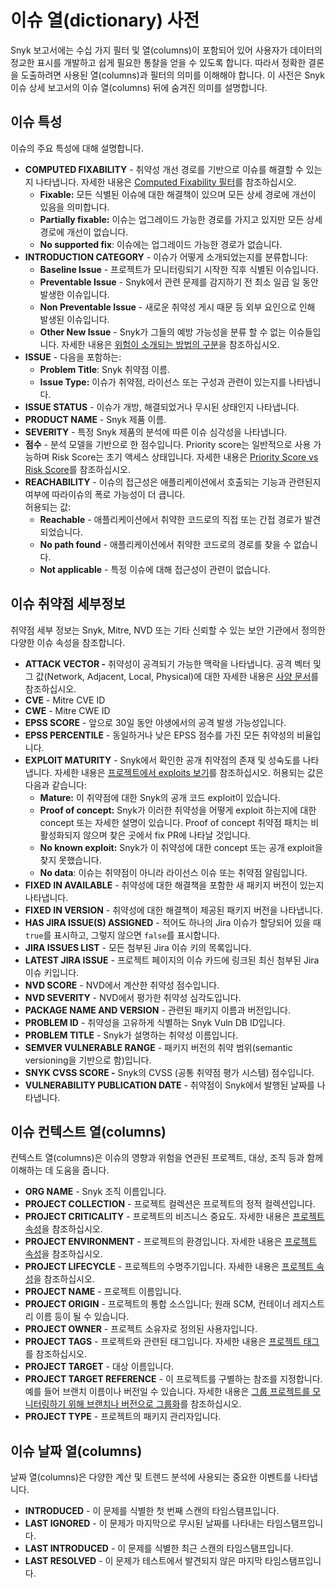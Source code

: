 # 이슈 열(dictionary) 사전

Snyk 보고서에는 수십 가지 필터 및 열(columns)이 포함되어 있어 사용자가 데이터의 정교한 표시를 개발하고 쉽게 필요한 통찰을 얻을 수 있도록 합니다. 따라서 정확한 결론을 도출하려면 사용된 열(columns)과 필터의 의미를 이해해야 합니다. 이 사전은 Snyk 이슈 상세 보고서의 이슈 열(columns) 뒤에 숨겨진 의미를 설명합니다.

## 이슈 특성  <a href="#issue-characteristics" id="issue-characteristics"></a>

이슈의 주요 특성에 대해 설명합니다.

* **COMPUTED FIXABILITY** - 취약성 개선 경로를 기반으로 이슈를 해결할 수 있는지 나타냅니다. 자세한 내용은 [Computed Fixability 필터](../../scan-with-snyk/snyk-open-source/manage-vulnerabilities/vulnerability-fix-types.md#computed-fixability-filters)를 참조하십시오.
  * **Fixable:** 모든 식별된 이슈에 대한 해결책이 있으며 모든 상세 경로에 개선이 있음을 의미합니다.
  * **Partially fixable:** 이슈는 업그레이드 가능한 경로를 가지고 있지만 모든 상세 경로에 개선이 없습니다.
  * **No supported fix**: 이슈에는 업그레이드 가능한 경로가 없습니다.
* **INTRODUCTION CATEGORY** - 이슈가 어떻게 소개되었는지를 분류합니다:
  * **Baseline Issue** - 프로젝트가 모니터링되기 시작한 직후 식별된 이슈입니다.
  * **Preventable Issue** - Snyk에서 관련 문제를 감지하기 전 최소 일곱 일 동안 발생한 이슈입니다.
  * **Non Preventable Issue** - 새로운 취약성 게시 때문 등 외부 요인으로 인해 발생된 이슈입니다.
  * **Other New Issue** - Snyk가 그들의 예방 가능성을 분류 할 수 없는 이슈들입니다. 자세한 내용은 [위험이 소개되는 방법의 구분](../enterprise-analytics/issues-analytics.md#delineation-of-how-risk-is-introduced)을 참조하십시오.
* **ISSUE** - 다음을 포함하는:
  * **Problem Title**: Snyk 취약점 이름.
  * **Issue Type:** 이슈가 취약점, 라이선스 또는 구성과 관련이 있는지를 나타냅니다.
* **ISSUE STATUS** - 이슈가 개방, 해결되었거나 무시된 상태인지 나타냅니다.
* **PRODUCT NAME** - Snyk 제품 이름.
* **SEVERITY** - 특정 Snyk 제품의 분석에 따른 이슈 심각성을 나타냅니다.
* **점수** - 분석 모델을 기반으로 한 점수입니다. Priority score는 일반적으로 사용 가능하며 Risk Score는 초기 액세스 상태입니다. 자세한 내용은 [Priority Score vs Risk Score](../prioritize-issues-for-fixing/priority-score-vs-risk-score.md)를 참조하십시오.
* **REACHABILITY** - 이슈의 접근성은 애플리케이션에서 호출되는 기능과 관련된지 여부에 따라이슈의 폭로 가능성이 더 큽니다.\
  허용되는 값:
  * **Reachable** - 애플리케이션에서 취약한 코드로의 직접 또는 간접 경로가 발견되었습니다.
  * **No path found** - 애플리케이션에서 취약한 코드로의 경로를 찾을 수 없습니다.
  * **Not applicable** - 특정 이슈에 대해 접근성이 관련이 없습니다.

## 이슈 취약점 세부정보 <a href="#issue-vulnerability-details" id="issue-vulnerability-details"></a>

취약점 세부 정보는 Snyk, Mitre, NVD 또는 기타 신뢰할 수 있는 보안 기관에서 정의한 다양한 이슈 속성을 참조합니다.

* **ATTACK VECTOR -** 취약성이 공격되기 가능한 맥락을 나타냅니다. 공격 벡터 및 그 값(Network, Adjacent, Local, Physical)에 대한 자세한 내용은 [사양 문서](https://www.first.org/cvss/specification-document)를 참조하십시오.&#x20;
* **CVE** - Mitre CVE ID
* **CWE** - Mitre CWE ID
* **EPSS SCORE** - 앞으로 30일 동안 야생에서의 공격 발생 가능성입니다.
* **EPSS PERCENTILE** - 동일하거나 낮은 EPSS 점수를 가진 모든 취약성의 비율입니다.
* **EXPLOIT MATURITY** - Snyk에서 확인한 공개 취약점의 존재 및 성숙도를 나타냅니다. 자세한 내용은 [프로젝트에서 exploits 보기](../prioritize-issues-for-fixing/view-exploits.md#view-exploits-in-projects)를 참조하십시오. 허용되는 값은 다음과 같습니다:
  * **Mature:** 이 취약점에 대한 Snyk의 공개 코드 exploit이 있습니다.
  * **Proof of concept:** Snyk가 이러한 취약성을 어떻게 exploit 하는지에 대한 concept 또는 자세한 설명이 있습니다. Proof of concept 취약점 패치는 비활성화되지 않으며 찾은 곳에서 fix PR에 나타날 것입니다.
  * **No known exploit:** Snyk가 이 취약성에 대한 concept 또는 공개 exploit을 찾지 못했습니다.
  * **No data**: 이슈는 취약점이 아니라 라이선스 이슈 또는 취약점 알림입니다.
* **FIXED IN AVAILABLE** - 취약성에 대한 해결책을 포함한 새 패키지 버전이 있는지 나타냅니다.
* **FIXED IN VERSION** - 취약성에 대한 해결책이 제공된 패키지 버전을 나타냅니다.
* **HAS JIRA ISSUE(S) ASSIGNED** - 적어도 하나의 Jira 이슈가 할당되어 있을 때 `true`를 표시하고, 그렇지 않으면 `false`를 표시합니다.
* **JIRA ISSUES LIST** - 모든 첨부된 Jira 이슈 키의 목록입니다.
* **LATEST JIRA ISSUE** - 프로젝트 페이지의 이슈 카드에 링크된 최신 첨부된 Jira 이슈 키입니다.
* **NVD SCORE** - NVD에서 계산한 취약성 점수입니다.
* **NVD SEVERITY** - NVD에서 평가한 취약성 심각도입니다.
* **PACKAGE NAME AND VERSION** - 관련된 패키지 이름과 버전입니다.
* **PROBLEM ID** - 취약성을 고유하게 식별하는 Snyk Vuln DB ID입니다.
* **PROBLEM TITLE** - Snyk가 설명하는 취약성 이름입니다.
* **SEMVER VULNERABLE RANGE** - 패키지 버전의 취약 범위(semantic versioning을 기반으로 함)입니다.
* **SNYK CVSS SCORE -** Snyk의 CVSS (공통 취약점 평가 시스템) 점수입니다.
* **VULNERABILITY PUBLICATION DATE** - 취약점이 Snyk에서 발행된 날짜를 나타냅니다.

## 이슈 컨텍스트 열(columns) <a href="#issue-context-columns" id="issue-context-columns"></a>

컨텍스트 열(columns)은 이슈의 영향과 위험을 연관된 프로젝트, 대상, 조직 등과 함께 이해하는 데 도움을 줍니다.

* **ORG NAME** - Snyk 조직 이름입니다.
* **PROJECT COLLECTION** - 프로젝트 컬렉션은 프로젝트의 정적 컬렉션입니다.
* **PROJECT CRITICALITY** - 프로젝트의 비즈니스 중요도. 자세한 내용은 [프로젝트 속성](../../snyk-admin/snyk-projects/project-attributes.md)을 참조하십시오.
* **PROJECT ENVIRONMENT** - 프로젝트의 환경입니다. 자세한 내용은 [프로젝트 속성](../../snyk-admin/snyk-projects/project-attributes.md)을 참조하십시오.
* **PROJECT LIFECYCLE** - 프로젝트의 수명주기입니다. 자세한 내용은 [프로젝트 속성](../../snyk-admin/snyk-projects/project-attributes.md)을 참조하십시오.
* **PROJECT NAME** - 프로젝트 이름입니다.
* **PROJECT ORIGIN** - 프로젝트의 통합 소스입니다; 원래 SCM, 컨테이너 레지스트리 이름 등이 될 수 있습니다.
* **PROJECT OWNER** - 프로젝트 소유자로 정의된 사용자입니다.
* **PROJECT TAGS** - 프로젝트와 관련된 태그입니다. 자세한 내용은 [프로젝트 태그](../../snyk-admin/introduction-to-snyk-projects/project-tags.md)를 참조하십시오.
* **PROJECT TARGET** - 대상 이름입니다.
* **PROJECT TARGET REFERENCE** - 이 프로젝트를 구별하는 참조를 지정합니다. 예를 들어 브랜치 이름이나 버전일 수 있습니다. 자세한 내용은 [그룹 프로젝트를 모니터링하기 위해 브랜치나 버전으로 그룹화](../../snyk-cli/scan-and-maintain-projects-using-the-cli/group-projects-by-branch-or-version-for-monitoring.md)를 참조하십시오.
* **PROJECT TYPE** - 프로젝트의 패키지 관리자입니다.

## 이슈 날짜 열(columns) <a href="#issue-date-columns" id="issue-date-columns"></a>

날짜 열(columns)은 다양한 계산 및 트렌드 분석에 사용되는 중요한 이벤트를 나타냅니다.

* **INTRODUCED** - 이 문제를 식별한 첫 번째 스캔의 타임스탬프입니다.
* **LAST IGNORED** - 이 문제가 마지막으로 무시된 날짜를 나타내는 타임스탬프입니다.
* **LAST INTRODUCED** - 이 문제를 식별한 최근 스캔의 타임스탬프입니다.
* **LAST RESOLVED** - 이 문제가 테스트에서 발견되지 않은 마지막 타임스탬프입니다.